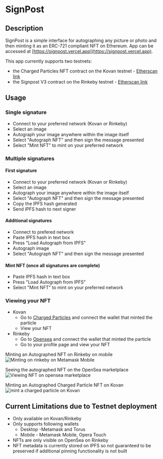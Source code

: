 # SignPost

## Description

SignPost is a simple interface for autographing any picture or photo and then minting it as an ERC-721 compliant NFT on Ethereum.  App can be accessed at [https://signpost.vercel.app](https://signpost.vercel.app).

This app currently supports two testnets:
- the Charged Particles NFT contract on the Kovan testnet - [Etherscan link](https://kovan.etherscan.io/contract/0xD4F7389297d9cea850777EA6ccBD7Db5817a12b2)
- the Signpost V3 contract on the Rinkeby testnet - [Etherscan link](https://rinkeby.etherscan.io/contract/0x8D5A137F4973DB38317497F95540fa331D062638)

## Usage

### Single signature

- Connect to your preferred network (Kovan or Rinkeby)
- Select an image
- Autograph your image anywhere within the image itself
- Select "Autograph NFT" and then sign the message presented
- Select "Mint NFT" to mint on your preferred network

### Multiple signatures

#### First signature
- Connect to your preferred network (Kovan or Rinkeby)
- Select an image
- Autograph your image anywhere within the image itself
- Select "Autograph NFT" and then sign the message presented
- Copy the IPFS hash generated
- Send IPFS hash to next signer

#### Additional signatures
- Connect to prefered network
- Paste IPFS hash in text box
- Press "Load Autograph from IPFS"
- Autograph image
- Select "Autograph NFT" and then sign the message presented

#### Mint NFT (once all signatures are complete)
- Paste IPFS hash in text box
- Press "Load Autograph from IPFS"
- Select "Mint NFT" to mint on your preferred network

### Viewing your NFT
- Kovan 
    - Go to [Charged Particles](https://staging.charged.fi) and connect the wallet that minted the particle
    - View your NFT
- Rinkeby
    - Go to [Opensea](https://testnets.opensea.io) and connect the wallet that minted the particle
    - Go to your profile page and view your NFT

Minting an Autographed NFT on Rinkeby on mobile
![Minting on rinkeby on Metamask Mobile](./rinkeby.gif)

Seeing the autographed NFT on the OpenSea marketplace
![Viewing NFT on opensea marketplace](./opensea.gif)

Minting an Autographed Charged Particle NFT on Kovan
![mint a charged particle on Kovan](./kovan.gif)
## Current Limitations due to Testnet deployment

- Only available on Kovan/Rinkeby
- Only supports following wallets
    - Desktop -Metamask and Torus
    - Mobile - Metamask Mobile, Opera Touch
- NFTs are only visible on OpenSea on Rinkeby 
- NFT metadata is currently stored on IPFS so not guaranteed to be preserved if additional pinning functionality is not built
